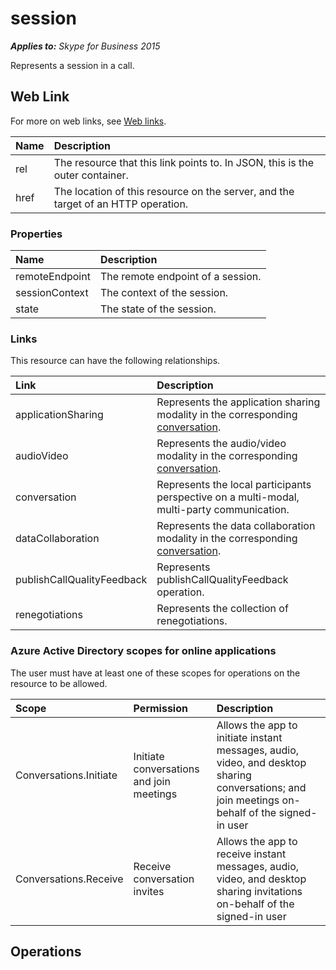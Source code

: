 # session

 _**Applies to:** Skype for Business 2015_


Represents a session in a call. 


## Web Link
<a name = "sectionSection0"> </a>


For more on web links, see [Web links](WebLinks.md).


|**Name**|**Description**|
|:-----|:-----|
|rel|The resource that this link points to. In JSON, this is the outer container.|
|href|The location of this resource on the server, and the target of an HTTP operation.|

### Properties



|**Name**|**Description**|
|:-----|:-----|
|remoteEndpoint|The remote endpoint of a session.|
|sessionContext|The context of the session.|
|state|The state of the session.|

### Links



This resource can have the following relationships.

|**Link**|**Description**|
|:-----|:-----|
|applicationSharing|Represents the application sharing modality in the corresponding [conversation](conversation_ref.md).|
|audioVideo|Represents the audio/video modality in the corresponding [conversation](conversation_ref.md).|
|conversation|Represents the local participants perspective on a multi-modal, multi-party communication.|
|dataCollaboration|Represents the data collaboration modality in the corresponding [conversation](conversation_ref.md).|
|publishCallQualityFeedback|Represents publishCallQualityFeedback operation.|
|renegotiations|Represents the collection of renegotiations.|

### Azure Active Directory scopes for online applications



The user must have at least one of these scopes for operations on the resource to be allowed.

|**Scope**|**Permission**|**Description**|
|:-----|:-----|:-----|
|Conversations.Initiate|Initiate conversations and join meetings|Allows the app to initiate instant messages, audio, video, and desktop sharing conversations; and join meetings on-behalf of the signed-in user|
|Conversations.Receive|Receive conversation invites|Allows the app to receive instant messages, audio, video, and desktop sharing invitations on-behalf of the signed-in user|

## Operations



<a name="sectionSection2"></a>


